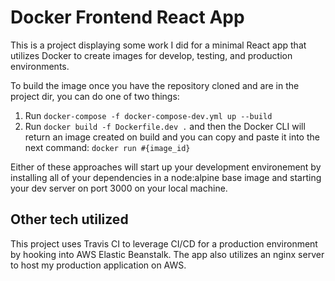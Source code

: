 # Docker Frontend React App

This is a project displaying some work I did for a minimal React app that utilizes Docker to create images for develop, testing, and production environments.

To build the image once you have the repository cloned and are in the project dir, you can do one of two things:
1. Run `docker-compose -f docker-compose-dev.yml up --build`
2. Run `docker build -f Dockerfile.dev .` and then the Docker CLI will return an image created on build and you can copy and paste it into the next command: `docker run #{image_id}`

Either of these approaches will start up your development environement by installing all of your dependencies in a node:alpine base image and starting your dev server on port 3000 on your local machine.

## Other tech utilized
This project uses Travis CI to leverage CI/CD for a production environment by hooking into AWS Elastic Beanstalk. The app also utilizes an nginx server to host my production application on AWS.
